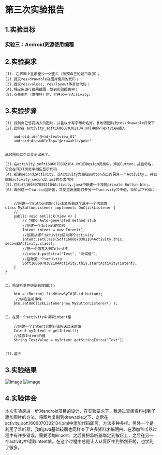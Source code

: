 # 第三次实验报告  

## 1.实验目标
### 实验三：Android资源使用编程

## 2.实验要求
```
(1). 在界面上显示至少一张图片（按照自己的题目添加）；
(2).提交res/drawable及图片使用的代码；
(3).提交res/values, res/layout等其他代码；
(4).将应用运行结果截图，放到实验报告中；
(5).点击图片（或按钮）时，打开另一个Activity。
```
## 3.实验步骤

```
(1).找到自己想要插入的图片，并且以小写字母命名好，复制该图片到res/drawable目录下
(2).此时在 activity_soft1606070302104.xml中的<TextView插入

```
        android:id="@+id/textview_01"
        android:drawableTop="@drawable/poke"
```

此时图片就可以显示出来了。

(3).在activity_soft1606070302104.xml的Design页面中，添加Button，并且命名，它会在TEXT页面中相应显示代码
(4).新建second2Activity，该Activity为按钮Button点出的另外一个Activity,。并且编辑activity_second2.xml的页面内容
(5).在Soft1606070302104Activity.java中新建一个按钮private Button btn;。
(6).再创建一个button监听器，并使监听器能打开另一个activity并传值，添加以下代码：


```
        //创建一个Button的OnClick监听器这个属于一个内部类
    class MyButtonListener implements OnClickListener {
        //
        public void onClick(View v) {
            // TODO Auto-generated method stub
            //创建一个Intent的实例
            Intent intent = new Intent();
            //设置从哪个activity启动哪个activity
            intent.setClass(Soft1606070302104Activity.this, second2Activity.class);
            //把一个值写入到Intent中
            //intent.putExtra("Text", "测试值");
            //启动另一个activity
            Soft1606070302104Activity.this.startActivity(intent);
        }
    }
```

二．把监听事件绑定到按钮btn

```
        btn = (Button) findViewById(R.id.button);
         //绑定监听事件  
        btn.setOnClickListener(new MyButtonListener() );  
```

三．在另一个activity中读取intent值

```
        //创建一个Intent实例存储传送过来的值
        Intent myIntent = getIntent();
        //读取Intent的值
        String TextValue = myIntent.getStringExtra("Text");
```

(7).运行

```


## 3.实验结果
![image](https://github.com/lili503946540/android-labs-2018/blob/master/soft1606070302104/test3-1.png)
![image](https://github.com/lili503946540/android-labs-2018/blob/master/soft1606070302104/test3-2.png)
## 4.实验体会
本次实验是进一步对android项目的设计，在实验要求下，我通过查阅资料找到了添加图片的方法，将图片复制到drawable之下，之后在activity_soft1606070302104.xml中添加代码即可，方法多种多样。另外一个是利用了监听器，我的java基础较弱也同样查了许多资料才搞明白，在添加监听器过程中有许多错误，需要添加import，之后要把监听器绑定到按钮上，之后在另一个activity中读取intent值。在这个过程中总是让人从盲区中到豁然开朗，也学到了很多。




